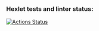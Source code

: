 ### Hexlet tests and linter status:
[![Actions Status](https://github.com/AriiiFo/go-project-242/actions/workflows/hexlet-check.yml/badge.svg)](https://github.com/AriiiFo/go-project-242/actions)